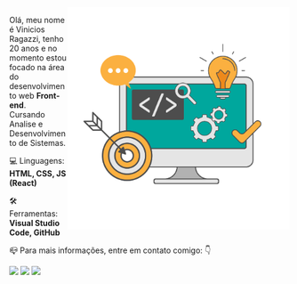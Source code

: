 <img src="https://raw.githubusercontent.com/viniciosragazzi/ViniciosRagazzi/main/%E2%80%94Pngtree%E2%80%94programming%20and%20web%20technology%20vector_4089305.png" min-width="400px" max-width="400px" width="400px" align="right" alt="Computador iuriCode">

<p align="left"> 
  Olá, meu nome é Vinicios Ragazzi, tenho 20 anos e no momento estou focado na área do desenvolvimento web <strong>Front-end</strong>.<br>
 Cursando Analise e Desenvolvimento de Sistemas.
</p>

<p align="left">
  💻 Linguagens: <strong>HTML, CSS, JS (React)</strong>
</p>

<p align="left">
  🛠 Ferramentas: <strong>Visual Studio Code, GitHub</strong>
</p>

<p align="left">
  📪 Para mais informações, entre em contato comigo: 👇
</p>

<p align="left">

  <a href="#" alt="WhatsApp">
  <img src="https://img.shields.io/badge/-WhatsApp-25d366?style=flat-square&labelColor=25d366&logo=whatsapp&logoColor=white&link=https://api.whatsapp.com/send?phone=5521980534112&text=Ol%C3%A1%2C%20em%20breve%20responderei%20sua%20mensagem!"/></a>

  <a href="#" alt="Facebook">
  <img src="https://img.shields.io/badge/-Facebook-3b5998?style=flat-square&labelColor=3b5998&logo=facebook&logoColor=white&link=https://www.facebook.com/vinicios.ragazzi.750/"/></a>

  <a href="#" alt="Instagram">
  <img src="https://img.shields.io/badge/-Instagram-DF0174?style=flat-square&labelColor=DF0174&logo=instagram&logoColor=white&link=https://www.instagram.com/ragazzy4/"/></a>
</p>  
